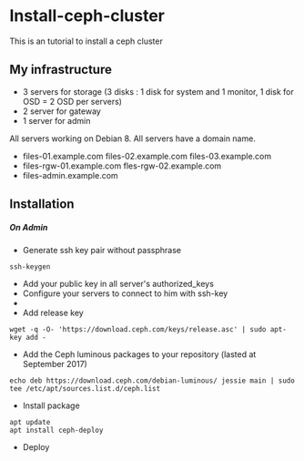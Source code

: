 # Install-ceph-cluster

This is an tutorial to install a ceph cluster

## My infrastructure

- 3 servers for storage (3 disks : 1 disk for system and 1 monitor, 1 disk for OSD = 2 OSD per servers)
- 2 server for gateway
- 1 server for admin

All servers working on Debian 8.
All servers have a domain name.

- files-01.example.com files-02.example.com files-03.example.com
- files-rgw-01.example.com fles-rgw-02.example.com
- files-admin.example.com

## Installation

##### On Admin

- Generate ssh key pair without passphrase
```
ssh-keygen
```
- Add your public key in all server's authorized_keys
- Configure your servers to connect to him with ssh-key
- 
- Add release key
```
wget -q -O- 'https://download.ceph.com/keys/release.asc' | sudo apt-key add -
```
- Add the Ceph luminous packages to your repository (lasted at September 2017)
```
echo deb https://download.ceph.com/debian-luminous/ jessie main | sudo tee /etc/apt/sources.list.d/ceph.list
```
- Install package
```
apt update
apt install ceph-deploy
```
- Deploy 
